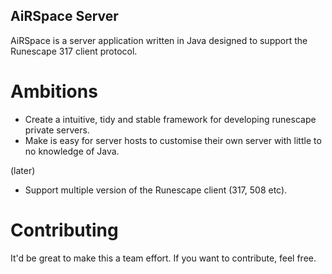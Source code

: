 AiRSpace Server
---

AiRSpace is a server application written in Java designed to support the Runescape 317 client protocol.

# Ambitions

- Create a intuitive, tidy and stable framework for developing runescape private servers.
- Make is easy for server hosts to customise their own server with little to no knowledge of Java.

(later)

- Support multiple version of the Runescape client (317, 508 etc).

# Contributing

It'd be great to make this a team effort. If you want to contribute, feel free.
